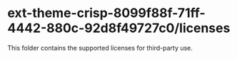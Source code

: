 # ext-theme-crisp-8099f88f-71ff-4442-880c-92d8f49727c0/licenses

This folder contains the supported licenses for third-party use.
